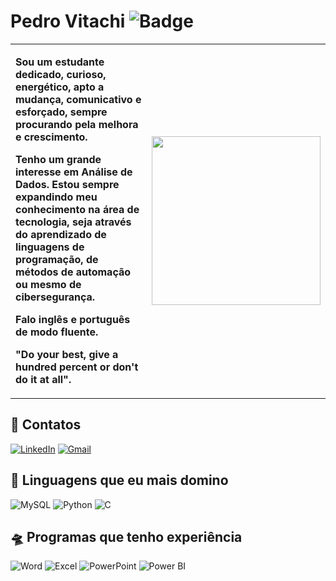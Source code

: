 # Pedro Vitachi ![Badge](https://img.shields.io/badge/EACH_USP_SI-680c14)

<table>
  <tr>
    <td align="left">
      <p><strong>
Sou um estudante dedicado, curioso, energético, apto a mudança, comunicativo e esforçado, sempre procurando pela melhora e crescimento. 
                
Tenho um grande interesse em Análise de Dados. Estou sempre expandindo meu conhecimento na área de tecnologia, seja através do aprendizado de linguagens de programação, de métodos de automação ou mesmo de cibersegurança. 

Falo inglês e português de modo fluente.

"Do your best, give a hundred percent or don't do it at all".
    </td>
    <td align="right">
  <img src="https://media.giphy.com/media/v1.Y2lkPWVjZjA1ZTQ3NHlmN2RibmxicWxzZHhpcDl2eWYxM2czd3cxcWk5Z2x1dHh1Z3NyYyZlcD12MV9naWZzX3NlYXJjaCZjdD1n/hwvxuIKLEayDS/giphy.gif" width="270" >
    </td>
  </tr>
</table>

## 📲 Contatos
[![LinkedIn](https://img.shields.io/badge/LinkedIn-680c14?style=for-the-badge&logo=linkedin&logoColor=white)](https://linkedin.com/in/pedro-henrique-vitachi)
[![Gmail](https://img.shields.io/badge/-Gmail-680c14?style=for-the-badge&logo=gmail&logoColor=white)](mailto:pedrohenriquevitachi@gmail.com)

## 🚀 Linguagens que eu mais domino
![MySQL](https://img.shields.io/badge/MySQL-680c14?style=for-the-badge&logo=mysql&logoColor=white)
![Python](https://img.shields.io/badge/Python-680c14?style=for-the-badge&logo=python&logoColor=white)
![C](https://img.shields.io/badge/C-680c14?style=for-the-badge&logo=c&logoColor=white)


## 🛸 Programas que tenho experiência
![Word](https://img.shields.io/badge/Microsoft_Word-680c14?style=for-the-badge&logo=microsoftword&logoColor=white)
![Excel](https://img.shields.io/badge/Microsoft_Excel-680c14?style=for-the-badge&logo=microsoftexcel&logoColor=white)
![PowerPoint](https://img.shields.io/badge/Microsoft_PowerPoint-680c14?style=for-the-badge&logo=microsoftpowerpoint&logoColor=white)
![Power BI](https://img.shields.io/badge/Power_BI-680c14?style=for-the-badge&logo=powerbi&logoColor=black)
